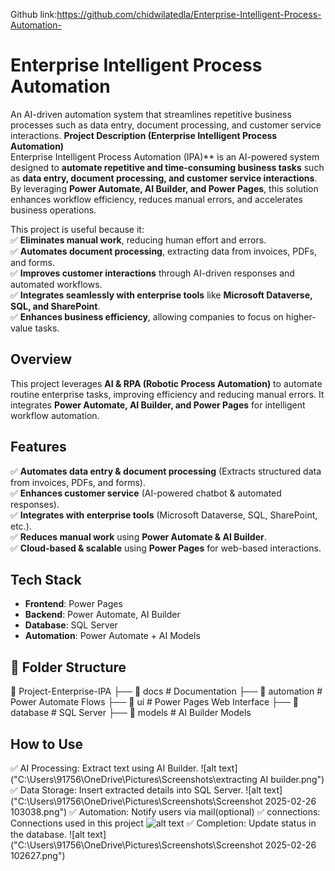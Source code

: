 Github link:https://github.com/chidwilatedla/Enterprise-Intelligent-Process-Automation-
#  Enterprise Intelligent Process Automation  
An AI-driven automation system that streamlines repetitive business processes such as data entry, document processing, and customer service interactions.
**Project Description (Enterprise Intelligent Process Automation)**  
Enterprise Intelligent Process Automation (IPA)** is an AI-powered system designed to **automate repetitive and time-consuming business tasks** such as
**data entry, document processing, and customer service interactions**. By leveraging **Power Automate, AI Builder, and Power Pages**, this solution enhances workflow efficiency, reduces manual errors, and accelerates business operations.  

This project is useful because it:  
✅ **Eliminates manual work**, reducing human effort and errors.  
✅ **Automates document processing**, extracting data from invoices, PDFs, and forms.  
✅ **Improves customer interactions** through AI-driven responses and automated workflows.  
✅ **Integrates seamlessly with enterprise tools** like **Microsoft Dataverse, SQL, and SharePoint**.  
✅ **Enhances business efficiency**, allowing companies to focus on higher-value tasks.  

##  Overview  
This project leverages **AI & RPA (Robotic Process Automation)** to automate routine enterprise tasks, improving efficiency and reducing manual errors. It integrates **Power Automate, AI Builder, and Power Pages** for intelligent workflow automation.

##  Features  
✅ **Automates data entry & document processing** (Extracts structured data from invoices, PDFs, and forms).  
✅ **Enhances customer service** (AI-powered chatbot & automated responses).  
✅ **Integrates with enterprise tools** (Microsoft Dataverse, SQL, SharePoint, etc.).  
✅ **Reduces manual work** using **Power Automate & AI Builder**.  
✅ **Cloud-based & scalable** using **Power Pages** for web-based interactions.  

##  Tech Stack  
- **Frontend**: Power Pages  
- **Backend**: Power Automate, AI Builder  
- **Database**: SQL Server  
- **Automation**: Power Automate + AI Models  

## 📂 Folder Structure  
📂 Project-Enterprise-IPA
├── 📁 docs # Documentation
├── 📁 automation # Power Automate Flows
├── 📁 ui # Power Pages Web Interface
├── 📁 database # SQL Server
├── 📁 models # AI Builder Models

##  How to Use  
✅ AI Processing: Extract text using AI Builder.
![alt text]("C:\Users\91756\OneDrive\Pictures\Screenshots\extracting AI builder.png")
✅ Data Storage: Insert extracted details into SQL Server.
![alt text]("C:\Users\91756\OneDrive\Pictures\Screenshots\Screenshot 2025-02-26 103038.png")
✅ Automation: Notify users via mail(optional)
✅ connections: Connections used in this project
![alt text]("C:\Users\91756\OneDrive\Pictures\Screenshots\connections.png")
✅ Completion: Update status in the database. 
![alt text]("C:\Users\91756\OneDrive\Pictures\Screenshots\Screenshot 2025-02-26 102627.png")
